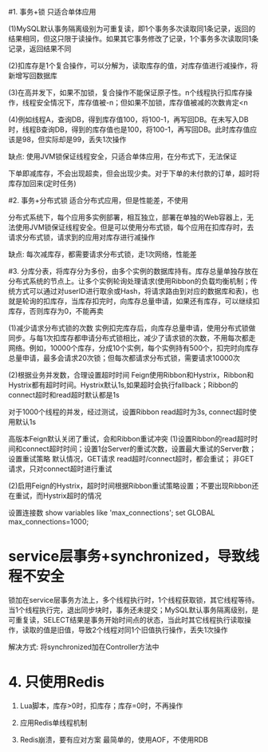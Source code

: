 #1. 事务+锁        只适合单体应用

(1)MySQL默认事务隔离级别为可重复读，即1个事务多次读取同1条记录，返回的结果相同，但这只限于读操作。如果其它事务修改了记录，1个事务多次读取同1条记录，返回结果不同

(2)扣库存是1个复合操作，可以分解为，读取库存的值，对库存值进行减操作，将新增写回数据库

(3)在高并发下，如果不加锁，复合操作不能保证原子性。n个线程执行扣库存操作，线程安全情况下，库存值被-n；但如果不加锁，库存值被减的次数肯定<n

(4)例如线程A，查询DB，得到库存值100，将100-1，再写回DB。在未写入DB时，线程B查询DB，得到的库存值也是100，将100-1，再写回DB。此时库存值应该是98，但实际却是99，丢失1次操作

缺点: 使用JVM锁保证线程安全，只适合单体应用，在分布式下，无法保证

下单即减库存，不会出现超卖，但会出现少卖。对于下单的未付款的订单，超时将库存加回来(定时任务)

#2. 事务+分布式锁       适合分布式应用，但是性能差，不使用

分布式系统下，每个应用多实例部署，相互独立，部署在单独的Web容器上，无法使用JVM锁保证线程安全。但是可以使用分布式锁，每个应用在扣库存时，去请求分布式锁，请求到的应用对库存进行减操作

缺点: 每次减库存，都需要请求分布式锁，走1次网络，性能差

#3. 分库分表，将库存分为多份，由多个实例的数据库持有。库存总量单独存放在分布式系统的节点上。让多个实例轮询处理请求(使用Ribbon的负载均衡机制；传统方式可以通过对userID进行取余或Hash，将请求路由到对应的数据库和表)，也就是轮询的扣库存，当库存扣完时，向库存总量申请，如果还有库存，可以继续扣库存，否则库存为0，不能再卖

(1)减少请求分布式锁的次数
实例扣完库存后，向库存总量申请，使用分布式锁做同步。与每1次扣库存都申请分布式锁相比，减少了请求锁的次数，不用每次都走网络。例如，10000个库存，分成10个实例，每个实例持有500个，扣完时向库存总量申请，最多会请求20次锁；但每次都请求分布式锁，需要请求10000次

(2)根据业务并发数，合理设置超时时间
Feign使用Ribbon和Hystrix，Ribbon和Hystrix都有超时时间。Hystrix默认1s,如果超时会执行fallback；Ribbon的connect超时和read超时默认都是1s

对于1000个线程的并发，经过测试，设置Ribbon read超时为3s, connect超时使用默认1s


高版本Feign默认关闭了重试，会和Ribbon重试冲突
(1)设置Ribbon的read超时时间和connect超时时间；设置1台Server的重试次数，设置最大重试的Server数；设置重试策略
默认情况，GET请求 read超时/connect超时，都会重试； 非GET请求，只对connect超时进行重试

(2)启用Feign的Hystrix，超时时间根据Ribbon重试策略设置；不要出现Ribbon还在重试，而Hystrix超时的情况



设置连接数
show variables like 'max_connections'; 
set GLOBAL max_connections=1000; 



# service层事务+synchronized，导致线程不安全
锁加在service层事务方法上，多个线程执行时，1个线程获取锁，其它线程等待。当1个线程执行完，退出同步块时，事务还未提交；MySQL默认事务隔离级别，是可重复读，SELECT结果是事务开始时间点的状态，当此时其它线程执行读取操作，读取的值是旧值，导致2个线程对同1个旧值执行操作，丢失1次操作

解决方式: 将synchronized加在Controller方法中



# 4. 只使用Redis
1. Lua脚本，库存>0时，扣库存；库存=0时，不再操作

2. 应用Redis单线程机制

3. Redis崩溃，要有应对方案
最简单的，使用AOF，不使用RDB
